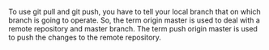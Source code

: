 To use git pull and git push, you have to tell your local branch that on which branch is going to operate. So, the term origin master is used to deal with a remote repository and master branch. The term push origin master is used to push the changes to the remote repository.
